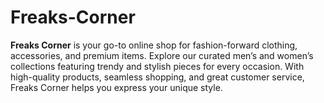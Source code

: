 # Freaks-Corner
**Freaks Corner** is your go-to online shop for fashion-forward clothing, accessories, and premium items. Explore our curated men’s and women’s collections featuring trendy and stylish pieces for every occasion. With high-quality products, seamless shopping, and great customer service, Freaks Corner helps you express your unique style.
